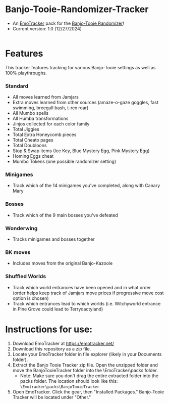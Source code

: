 # Banjo-Tooie-Randomizer-Tracker
- An [EmoTracker](https://emotracker.net/) pack for the [Banjo-Tooie Randomizer](https://github.com/jjjj12212/Archipelago-BanjoTooie)!
- Current version: 1.0 (12/27/2024)
<img src="">

# Features
This tracker features tracking for various Banjo-Tooie settings as well as 100% playthroughs.
### Standard
- All moves learned from Jamjars
- Extra moves learned from other sources (amaze-o-gaze goggles, fast swimming, breegull bash, t-rex roar)
- All Mumbo spells
- All Humba transformations
- Jinjos collected for each color family
- Total Jiggies
- Total Extra Honeycomb pieces
- Total Cheato pages
- Total Doubloons
- Stop & Swap items (Ice Key, Blue Mystery Egg, Pink Mystery Egg)
- Homing Eggs cheat
- Mumbo Tokens (one possible randomizer setting)
### Minigames
- Track which of the 14 minigames you've completed, along with Canary Mary
### Bosses
- Track which of the 9 main bosses you've defeated
### Wonderwing
- Tracks minigames and bosses together
### BK moves
- Includes moves from the original Banjo-Kazooie
### Shuffled Worlds
- Track which world entrances have been opened and in what order (order helps keep track of Jamjars move prices if progressive move cost option is chosen)
- Track which entrances lead to which worlds (i.e. Witchyworld entrance in Pine Grove could lead to Terrydactyland)

# Instructions for use:
1. Download EmoTracker at https://emotracker.net/
2. Download this repository as a zip file.
3. Locate your EmoTracker folder in file explorer (likely in your Documents folder).
4. Extract the Banjo Tooie Tracker zip file. Open the unzipped folder and move the BanjoTooieTracker folder into the \EmoTracker\packs folder.
   - Note: Make sure you don't drag the entire extracted folder into the packs folder. The location should look like this: `\Emotracker\packs\BanjoTooieTracker`
5. Open EmoTracker. Click the gear, then "Installed Packages." Banjo-Tooie Tracker will be located under "Other."
